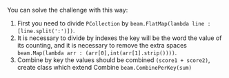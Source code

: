 <!--
Licensed under the Apache License, Version 2.0 (the "License");
you may not use this file except in compliance with the License.
You may obtain a copy of the License at
http://www.apache.org/licenses/LICENSE-2.0
Unless required by applicable law or agreed to in writing, software
distributed under the License is distributed on an "AS IS" BASIS,
WITHOUT WARRANTIES OR CONDITIONS OF ANY KIND, either express or implied.
See the License for the specific language governing permissions and
limitations under the License.
-->
You can solve the challenge with this way:
1. First you need to divide `PCollection` by `beam.FlatMap(lambda line : [line.split(':')])`.
2. It is necessary to divide by indexes the key will be the word the value of its counting, and it is necessary to remove the extra spaces `beam.Map(lambda arr : (arr[0],int(arr[1].strip())))`.
3. Combine by key the values should be combined `(score1 + score2)`, create class which extend Combine `beam.CombinePerKey(sum)`
